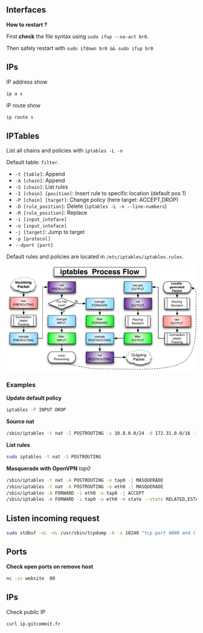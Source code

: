 ## Interfaces

**How to restart ?**

First **check** the file syntax using `sudo ifup --no-act br0`.

Then safely restart with `sudo ifdown br0 && sudo ifup br0`

## IPs

IP address show

```bash
ip a s
```

IP route show

```bash
ip route s
```

## IPTables

List all chains and policies with `iptables -L -n`

Default table: `filter`.

- `-t [table]`: Append
- `-A [chain]`: Append
- `-S [chain]`: List rules
- `-I [chain] [position]`: Insert rule to specific location (default pos 1)
- `-P [chain] [target]`: Change policy (here target: ACCEPT,DROP)
- `-D [rule_position]`: Delete (`iptables -L -n --line-numbers`)
- `-R [rule_position]`: Replace
- `-i [input_inteface]`
- `-o [input_inteface]`
- `-j [target]`: Jump to target
- `-p [protocol]`
- `--dport [port]`

Default rules and policies are located in `/etc/iptables/iptables.rules`.

![IPTables FlowChart](img/iptables-flowchart.jpg)

### Examples

**Update default policy**

```bash
iptables -P INPUT DROP
```

**Source nat**

```bash
/sbin/iptables -t nat -I POSTROUTING -s 10.8.0.0/24 -d 172.31.0.0/16 -j SNAT --to-source 172.32.0.10
```

**List rules**

```bash
sudo iptables -t nat -S POSTROUTING
```

**Masquerade with OpenVPN** *tap0*

```bash
/sbin/iptables -t nat -A POSTROUTING -o tap0 -j MASQUERADE
/sbin/iptables -t nat -A POSTROUTING -o eth0 -j MASQUERADE
/sbin/iptables -A FORWARD -i eth0 -o tap0 -j ACCEPT
/sbin/iptables -A FORWARD -i tap0 -o eth0 -m state --state RELATED,ESTABLISHED -j ACCEPT
```

## Listen incoming request

```bash
sudo stdbuf -oL -eL /usr/sbin/tcpdump -A -s 10240 "tcp port 4080 and (((ip[2:2] - ((ip[0]&0xf)<<2)) - ((tcp[12]&0xf0)>>2)) != 0)" | egrep -a --line-buffered ".+(GET |HTTP\/|POST )|^[A-Za-z0-9-]+: " | perl -nle 'BEGIN{$|=1} { s/.*?(GET |HTTP\/[0-9.]* |POST )/\n$1/g; print }'
```

## Ports

**Check open ports on remove host**

```bash
nc -zv website  80
```

## IPs

Check public IP

```bash
curl ip.gitcommit.fr
```
